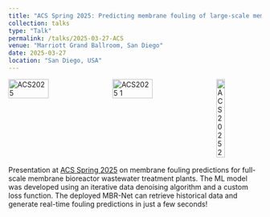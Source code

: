```yaml
---
title: "ACS Spring 2025: Predicting membrane fouling of large-scale membrane bioreactor plants using machine learning"
collection: talks
type: "Talk"
permalink: /talks/2025-03-27-ACS
venue: "Marriott Grand Ballroom, San Diego"
date: 2025-03-27
location: "San Diego, USA"
---
```

<div style="display: flex; justify-content: center; margin-bottom: 1rem;">
  <img src="{{ site.baseurl }}/images/talks/ACS2025_3.JPG" alt="ACS2025 " style="width:40%; margin-right:0.5rem;">
  <!-- <img src="{{ site.baseurl }}/images/talks/ACS2025_2.JPG" alt="ACS2025 1" style="width:33%; margin-right:0.5rem;"> -->
  <img src="{{ site.baseurl }}/images/talks/ACS2025_1.JPG" alt="ACS2025 1" style="width:40%; margin-right:0.5rem;">
  <img src="{{ site.baseurl }}/images/talks/ACS2025_2.JPG" alt="ACS2025 2" style="width:18%; height:18%; align-self: center">
</div>



<!-- <div style="display: flex; justify-content: center;">
  <img src="{{ site.baseurl }}/images/talks/ECL34177.JPG" alt="AR Demo 3" style="width:45%; margin-right:1rem;">
  <img src="{{ site.baseurl }}/images/talks/Image4.JPG" alt="AR Demo 4" style="width:45%;">
</div> -->

Presentation at [ACS Spring 2025](https://www.acs.org/meetings/acs-meetings/spring.html) on membrane fouling predictions for full-scale membrane bioreactor wastewater treatment plants. The ML model was developed using an iterative data denoising algorithm and a custom loss function. The deployed MBR-Net can retrieve historical data and generate real-time fouling predictions in just a few seconds!